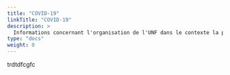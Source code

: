 ```yaml
---
title: "COVID-19"
linkTitle: "COVID-19"
description: >
  Informations concernant l'organisation de l'UNF dans le contexte la pandémie COVID-19
type: "docs"  
weight: 0
---
```

trdtdfcgfc
